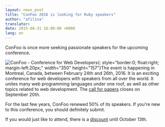 ```yaml
---
layout: news_post
title: "ConFoo 2016 is looking for Ruby speakers"
author: "afilina"
translator:
date: 2015-08-31 16:00:00 +0000
lang: en
---
```


ConFoo is once more seeking passionate speakers for the upcoming conference.

![ConFoo - Conference for Web Developers](https://confoo.ca/images/content/confoo-master.jpg){: style="border:0; float:right; margin-left:20px;" width="350" height="157"}The event is happening in Montreal, Canada, between February 24th and 26th, 2016. It is an exciting conference for web developers with speakers from all over the world. It unites many web programming languages under one roof, as well as other topics related to web development. The [call for papers][1] closes on September 20th.

For the last few years, ConFoo renewed 50% of its speakers. If you're new to this conference, you should definitely submit.

If you would just like to attend, there is a [discount][2] until October 13th.

[1]: https://confoo.ca/en/call-for-papers
[2]: https://confoo.ca/en/register
